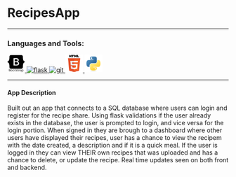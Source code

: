 # RecipesApp

---


<h3 align="left">Languages and Tools:</h3>
 </a> <a href="https://getbootstrap.com" target="_blank" rel="noreferrer"> <img src="https://raw.githubusercontent.com/devicons/devicon/master/icons/bootstrap/bootstrap-plain-wordmark.svg" alt="bootstrap" width="40" height="40"/> </a> <a href="https://www.w3schools.com/css/" target="_blank" rel="noreferrer">
  <a href="https://flask.palletsprojects.com/" target="_blank" rel="noreferrer"> <img src="https://www.vectorlogo.zone/logos/pocoo_flask/pocoo_flask-icon.svg" alt="flask" width="40" height="40"/> </a> <a href="https://git-scm.com/" target="_blank" rel="noreferrer"> <img src="https://www.vectorlogo.zone/logos/git-scm/git-scm-icon.svg" alt="git" width="40" height="40"/> </a> <a href="https://www.w3.org/html/" target="_blank" rel="noreferrer">
  <img src="https://raw.githubusercontent.com/devicons/devicon/master/icons/html5/html5-original-wordmark.svg" alt="html5" width="40" height="40"/> </a> 
  
   </a>
<a href="https://www.python.org" target="_blank" rel="noreferrer"> <img src="https://raw.githubusercontent.com/devicons/devicon/master/icons/python/python-original.svg" alt="python" width="40" height="40"/> </a>



----
<h4>App Description</h4>



Built out an app that connects to a SQL database where users can login and register for the recipe share.
Using flask validations if the user already exists in the database, the user is prompted to login, and vice versa for the login portion. 
When signed in they are brough to a dashboard where other users have displayed their recipes, user has a chance to view the recipem with the date created, a description and if it is a quick meal. 
If the user is logged in they can view THEIR own recipes that was uploaded and has a chance to delete, or update the recipe. Real time updates seen on both front and backend. 
